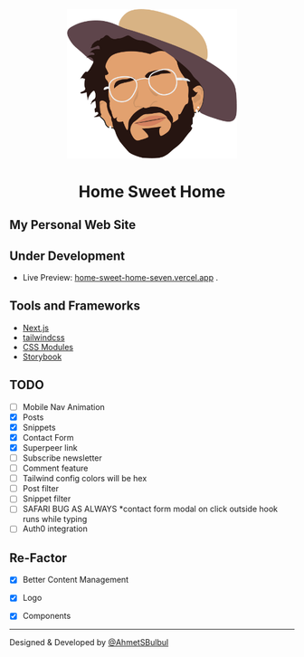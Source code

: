 <p align="center">
  <a href="https://ahmetsafabulbul.com/">
    <img alt="Ahmet Safa Bulbul" src="https://github.com/AhmetSBulbul/home-sweet-home/blob/main/public/myHead.png" width="300" />
  </a>
</p>
<h1 align="center">
  Home Sweet Home
</h1>

## My Personal Web Site

## Under Development

- Live Preview: [home-sweet-home-seven.vercel.app](https://home-sweet-home-seven.vercel.app/)
  .

## Tools and Frameworks

- [Next.js](https://nextjs.org/)
- [tailwindcss](https://tailwindcss.com/)
- [CSS Modules](https://github.com/css-modules/css-modules)
- [Storybook](https://storybook.js.org/)

## TODO

- [ ] Mobile Nav Animation
- [x] Posts
- [x] Snippets
- [x] Contact Form
- [x] Superpeer link
- [ ] Subscribe newsletter
- [ ] Comment feature
- [ ] Tailwind config colors will be hex
- [ ] Post filter
- [ ] Snippet filter
- [ ] SAFARI BUG AS ALWAYS *contact form modal on click outside hook runs while typing
- [ ] Auth0 integration

## Re-Factor

- [x] Better Content Management
- [x] Logo
- [x] Components


---

Designed & Developed by [@AhmetSBulbul](https://ahmetsafabulbul.com/)
